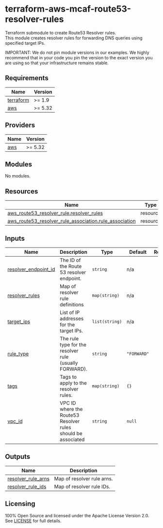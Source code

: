 # terraform-aws-mcaf-route53-resolver-rules

Terraform submodule to create Route53 Resolver rules.  
This module creates resolver rules for forwarding DNS queries using specified target IPs.

IMPORTANT: We do not pin module versions in our examples. We highly recommend that in your code you pin the version to the exact version you are using so that your infrastructure remains stable.

<!-- BEGIN_TF_DOCS -->
## Requirements

| Name | Version |
|------|---------|
| <a name="requirement_terraform"></a> [terraform](#requirement\_terraform) | >= 1.9 |
| <a name="requirement_aws"></a> [aws](#requirement\_aws) | >= 5.32 |

## Providers

| Name | Version |
|------|---------|
| <a name="provider_aws"></a> [aws](#provider\_aws) | >= 5.32 |

## Modules

No modules.

## Resources

| Name | Type |
|------|------|
| [aws_route53_resolver_rule.resolver_rules](https://registry.terraform.io/providers/hashicorp/aws/latest/docs/resources/route53_resolver_rule) | resource |
| [aws_route53_resolver_rule_association.rule_association](https://registry.terraform.io/providers/hashicorp/aws/latest/docs/resources/route53_resolver_rule_association) | resource |

## Inputs

| Name | Description | Type | Default | Required |
|------|-------------|------|---------|:--------:|
| <a name="input_resolver_endpoint_id"></a> [resolver\_endpoint\_id](#input\_resolver\_endpoint\_id) | The ID of the Route 53 resolver endpoint. | `string` | n/a | yes |
| <a name="input_resolver_rules"></a> [resolver\_rules](#input\_resolver\_rules) | Map of resolver rule definitions | `map(string)` | n/a | yes |
| <a name="input_target_ips"></a> [target\_ips](#input\_target\_ips) | List of IP addresses for the target IPs. | `list(string)` | n/a | yes |
| <a name="input_rule_type"></a> [rule\_type](#input\_rule\_type) | The rule type for the resolver rule (usually FORWARD). | `string` | `"FORWARD"` | no |
| <a name="input_tags"></a> [tags](#input\_tags) | Tags to apply to the resolver rules. | `map(string)` | `{}` | no |
| <a name="input_vpc_id"></a> [vpc\_id](#input\_vpc\_id) | VPC ID where the Route53 Resolver rules should be associated | `string` | `null` | no |

## Outputs

| Name | Description |
|------|-------------|
| <a name="output_resolver_rule_arns"></a> [resolver\_rule\_arns](#output\_resolver\_rule\_arns) | Map of resolver rule arns. |
| <a name="output_resolver_rule_ids"></a> [resolver\_rule\_ids](#output\_resolver\_rule\_ids) | Map of resolver rule IDs. |
<!-- END_TF_DOCS -->

## Licensing

100% Open Source and licensed under the Apache License Version 2.0.  
See [LICENSE](https://github.com/schubergphilis/terraform-aws-mcaf-route53-resolver/blob/master/LICENSE) for full details.
